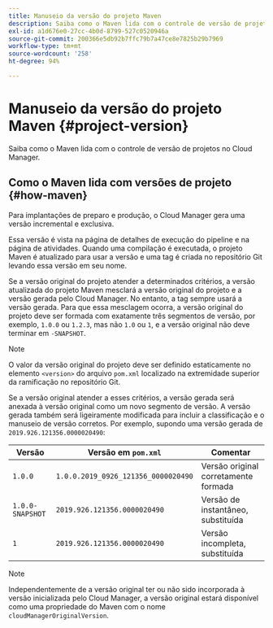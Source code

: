 ```yaml
---
title: Manuseio da versão do projeto Maven
description: Saiba como o Maven lida com o controle de versão de projetos no Cloud Manager.
exl-id: a1d676e0-27cc-4b0d-8799-527c0520946a
source-git-commit: 200366e5db92b7ffc79b7a47ce8e7825b29b7969
workflow-type: tm+mt
source-wordcount: '258'
ht-degree: 94%

---
```



# Manuseio da versão do projeto Maven {#project-version}

Saiba como o Maven lida com o controle de versão de projetos no Cloud Manager.

## Como o Maven lida com versões de projeto {#how-maven}

Para implantações de preparo e produção, o Cloud Manager gera uma versão incremental e exclusiva.

Essa versão é vista na página de detalhes de execução do pipeline e na página de atividades. Quando uma compilação é executada, o projeto Maven é atualizado para usar a versão e uma tag é criada no repositório Git levando essa versão em seu nome.

Se a versão original do projeto atender a determinados critérios, a versão atualizada do projeto Maven mesclará a versão original do projeto e a versão gerada pelo Cloud Manager. No entanto, a tag sempre usará a versão gerada. Para que essa mesclagem ocorra, a versão original do projeto deve ser formada com exatamente três segmentos de versão, por exemplo, `1.0.0` ou `1.2.3`, mas não `1.0` ou `1`, e a versão original não deve terminar em `-SNAPSHOT`.

>[!NOTE]
>
>O valor da versão original do projeto deve ser definido estaticamente no elemento `<version>` do arquivo `pom.xml` localizado na extremidade superior da ramificação no repositório Git.

Se a versão original atender a esses critérios, a versão gerada será anexada à versão original como um novo segmento de versão. A versão gerada também será ligeiramente modificada para incluir a classificação e o manuseio de versão corretos. Por exemplo, supondo uma versão gerada de `2019.926.121356.0000020490`:

| Versão | Versão em `pom.xml` | Comentar |
|---|---|---|
| `1.0.0` | `1.0.0.2019_0926_121356_0000020490` | Versão original corretamente formada |
| `1.0.0-SNAPSHOT` | `2019.926.121356.0000020490` | Versão de instantâneo, substituída |
| `1` | `2019.926.121356.0000020490` | Versão incompleta, substituída |

>[!NOTE]
>
>Independentemente de a versão original ter ou não sido incorporada à versão inicializada pelo Cloud Manager, a versão original estará disponível como uma propriedade do Maven com o nome `cloudManagerOriginalVersion`.
